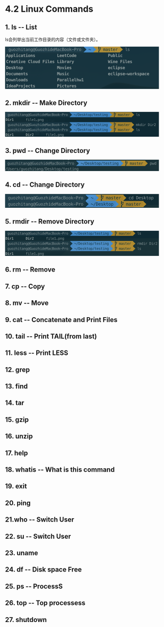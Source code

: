 # 4.2 Linux Commands

## 1. ls -- List

 ls会列举出当前工作目录的内容（文件或文件夹）。

![](../.gitbook/assets/ping-mu-kuai-zhao-20190130-shang-wu-11.34.33.png)

## 2. mkdir -- Make Directory

![](../.gitbook/assets/mkdir.png)

## 3. pwd -- Change Directory

![](../.gitbook/assets/pwd.png)

## 4. cd -- Change Directory



![](../.gitbook/assets/ping-mu-kuai-zhao-20190130-shang-wu-11.35.30.png)

## 5. rmdir -- Remove Directory

![](../.gitbook/assets/rmdir.png)

## 6. rm -- Remove

## 7. cp -- Copy

## 8. mv -- Move

## 9. cat -- Concatenate and Print Files

## 10. tail -- Print TAIL\(from last\)

## 11. less -- Print LESS

## 12. grep

## 13. find

## 14. tar

## 15. gzip

## 16. unzip

## 17. help

## 18. whatis -- What is this command

## 19. exit

## 20. ping

## 21.who -- Switch User

## 22. su -- Switch User



## 23. uname

## 24. df -- Disk space Free

## 25. ps -- ProcessS

## 26. top -- Top processess

## 27. shutdown

